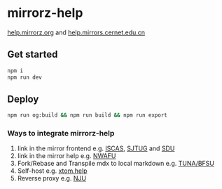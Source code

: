 # mirrorz-help

[help.mirrorz.org](https://help.mirrorz.org) and [help.mirrors.cernet.edu.cn](https://help.mirrors.cernet.edu.cn)

## Get started

```bash
npm i
npm run dev
```

## Deploy

```bash
npm run og:build && npm run build && npm run export
```

### Ways to integrate mirrorz-help

1. link in the mirror frontend
   e.g. [ISCAS](https://mirror.iscas.ac.cn), [SJTUG](https://mirrors.sjtug.sjtu.edu.cn/) and [SDU](https://mirrors.sdu.edu.cn/index.html#/mirror)
2. link in the mirror help
   e.g. [NWAFU](https://mirrors.nwafu.edu.cn/help/local-repository/debian/)
3. Fork/Rebase and Transpile mdx to local markdown
   e.g. [TUNA/BFSU](https://github.com/tuna/mirrorz-help/blob/tuna/custom/tuna/transpile.sh)
4. Self-host
   e.g. [xtom.help](https://github.com/xtomcom/xtom.help)
5. Reverse proxy
   e.g. [NJU](https://mirror.nju.edu.cn/)
